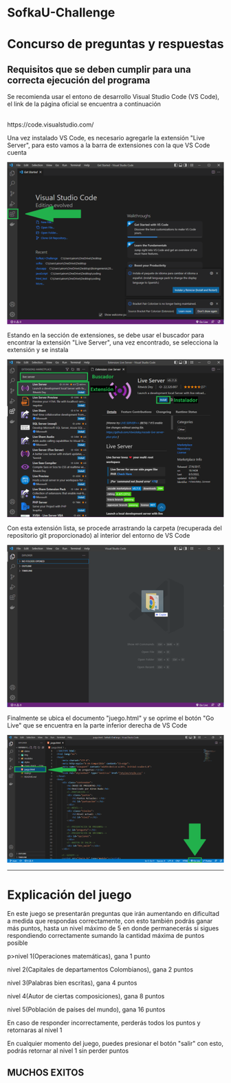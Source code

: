 # SofkaU-Challenge

<h1>Concurso de preguntas y respuestas</h1>
</hr>
<h2>Requisitos que se deben cumplir para una correcta ejecución del programa</h2>
<p>Se recomienda usar el entono de desarrollo Visual Studio Code (VS Code), el link de la página oficial se encuentra a continuación</p>
<br>
<a>https://code.visualstudio.com/</a>
<br>
<p>Una vez instalado VS Code, es necesario agregarle la extensión "Live Server", para esto vamos a la barra de extensiones con la que VS Code cuenta</p>
<img src='./img/extension.png'></img>
<p>Estando en la sección de extensiones, se debe usar el buscador para encontrar la extensión "Live Server", una vez encontrado, se selecciona la extensión y se instala</p>
<img src='./img/instalador.png'></img>
<p>Con esta extensión lista, se procede arrastrando la carpeta (recuperada del repositorio git proporcionado) al interior del entorno de VS Code</p>
<img src='./img/arrastrar.png'></img>
<p>Finalmente se ubica el documento "juego.html" y se oprime el botón "Go Live" que se encuentra en la parte inferior derecha de VS Code</p>
<img src='./img/juego.png'></img>
<hr>

<h1>Explicación del juego</h1>
<p>En este juego se presentarán preguntas que irán aumentando en dificultad a medida que respondas correctamente, con esto también podrás ganar más puntos, hasta un nivel máximo de 5 en donde permanecerás si sigues respondiendo correctamente sumando la cantidad máxima de puntos posible</p>
p>nivel 1(Operaciones matemáticas), gana 1 punto</p>
<p>nivel 2(Capitales de departamentos Colombianos), gana 2 puntos</p>
<p>nivel 3(Palabras bien escritas), gana 4 puntos</p>
<p>nivel 4(Autor de ciertas composiciones), gana 8 puntos</p>
<p>nivel 5(Población de países del mundo), gana 16 puntos</p>
<p>En caso de responder incorrectamente, perderás todos los puntos y retornaras al nivel 1</p>
<p>En cualquier momento del juego, puedes presionar el botón "salir" con esto, podrás retornar al nivel 1 sin perder puntos</p>

<h2>MUCHOS EXITOS</h2>